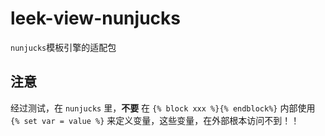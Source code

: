 # leek-view-nunjucks

`nunjucks`模板引擎的适配包


## 注意

经过测试，在 `nunjucks` 里，**不要** 在 `{% block xxx %}{% endblock%}` 内部使用 `{% set var = value %}`
来定义变量，这些变量，在外部根本访问不到！！

